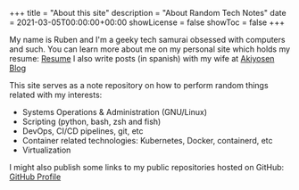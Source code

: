 +++
title = "About this site"
description = "About Random Tech Notes"
date = 2021-03-05T00:00:00+00:00
showLicense = false
showToc = false
+++

My name is Ruben and I'm a geeky tech samurai obsessed with computers and such.
You can learn more about me on my personal site which holds my resume: [Resume](https://ruben-rodriguez.github.io)
I also write posts (in spanish) with my wife at [Akiyosen Blog](https://blog.akiyosen.net)

This site serves as a note repository on how to perform random things related with my interests:
- Systems Operations & Administration (GNU/Linux)
- Scripting (python, bash, zsh and fish)
- DevOps, CI/CD pipelines, git, etc
- Container related technologies: Kubernetes, Docker, containerd, etc
- Virtualization

I might also publish some links to my public repositories hosted on GitHub: [GitHub Profile](https://github.com/ruben-rodriguez)

